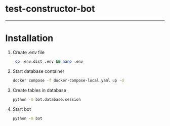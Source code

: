 # test-constructor-bot

---

# Installation

1. Create .env file
   ```bash
    cp .env.dist .env && nano .env
   ```
   
2. Start database container
   ```bash
   docker compose -f docker-compose-local.yaml up -d
   ```
   
3. Create tables in database
   ```bash
   python -m bot.database.session
   ```

4. Start bot
   ```bash
   python -m bot
   ```